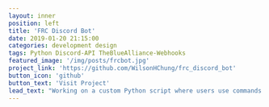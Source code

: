 ```yaml
---
layout: inner
position: left
title: 'FRC Discord Bot'
date: 2019-01-20 21:15:00
categories: development design
tags: Python Discord-API TheBlueAlliance-Webhooks
featured_image: '/img/posts/frcbot.jpg'
project_link: 'https://github.com/WilsonHChung/frc_discord_bot'
button_icon: 'github'
button_text: 'Visit Project'
lead_text: "Working on a custom Python script where users use commands to interact with a bot automatically tracks and displays FIRST Robotics team stats from https://www.thebluealliance.com"
---
```


